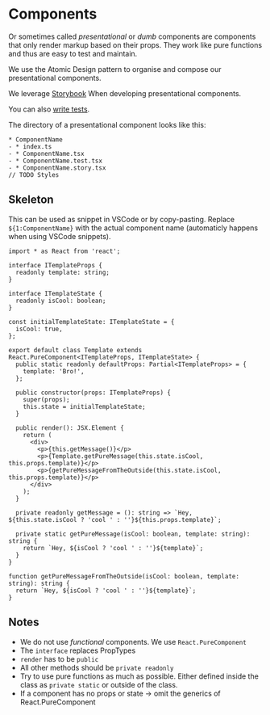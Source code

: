 # Components

Or sometimes called _presentational_ or _dumb_ components are components that only render markup based on their props.
They work like pure functions and thus are easy to test and maintain.

We use the Atomic Design pattern to organise and compose our presentational components.

We leverage [Storybook](Storybook.md) When developing presentational components.

You can also [write tests](Testing.md).

The directory of a presentational component looks like this:
```
* ComponentName
- * index.ts
- * ComponentName.tsx
- * ComponentName.test.tsx
- * ComponentName.story.tsx
// TODO Styles
```

## Skeleton
This can be used as snippet in VSCode or by copy-pasting. Replace `${1:ComponentName}` with the actual component name (automaticly happens when using VSCode snippets).

```tsx
import * as React from 'react';

interface ITemplateProps {
  readonly template: string;
}

interface ITemplateState {
  readonly isCool: boolean;
}

const initialTemplateState: ITemplateState = {
  isCool: true,
};

export default class Template extends React.PureComponent<ITemplateProps, ITemplateState> {
  public static readonly defaultProps: Partial<ITemplateProps> = {
    template: 'Bro!',
  };

  public constructor(props: ITemplateProps) {
    super(props);
    this.state = initialTemplateState;
  }

  public render(): JSX.Element {
    return (
      <div>
        <p>{this.getMessage()}</p>
        <p>{Template.getPureMessage(this.state.isCool, this.props.template)}</p>
        <p>{getPureMessageFromTheOutside(this.state.isCool, this.props.template)}</p>
      </div>
    );
  }

  private readonly getMessage = (): string => `Hey, ${this.state.isCool ? 'cool ' : ''}${this.props.template}`;

  private static getPureMessage(isCool: boolean, template: string): string {
    return `Hey, ${isCool ? 'cool ' : ''}${template}`;
  }
}

function getPureMessageFromTheOutside(isCool: boolean, template: string): string {
  return `Hey, ${isCool ? 'cool ' : ''}${template}`;
}
```

## Notes

* We do not use _functional_ components. We use `React.PureComponent`
* The `interface` replaces PropTypes
* `render` has to be `public`
* All other methods should be `private readonly`
* Try to use pure functions as much as possible. Either defined inside the class as `private static` or outside of the class.
* If a component has no props or state -> omit the generics of React.PureComponent
